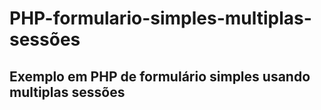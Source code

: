 # PHP-formulario-simples-multiplas-sessões
## Exemplo em PHP de formulário simples usando multiplas sessões
